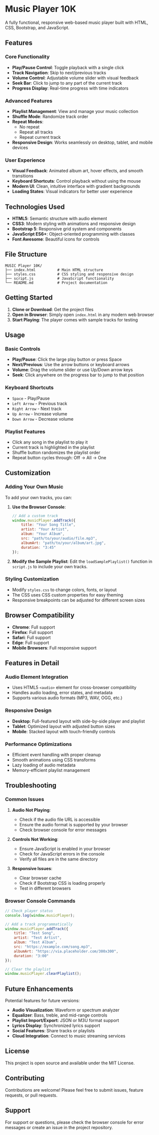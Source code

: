 # Music Player 10K

A fully functional, responsive web-based music player built with HTML, CSS, Bootstrap, and JavaScript.

## Features

### Core Functionality
- **Play/Pause Control**: Toggle playback with a single click
- **Track Navigation**: Skip to next/previous tracks
- **Volume Control**: Adjustable volume slider with visual feedback
- **Seek Bar**: Click to jump to any part of the current track
- **Progress Display**: Real-time progress with time indicators

### Advanced Features
- **Playlist Management**: View and manage your music collection
- **Shuffle Mode**: Randomize track order
- **Repeat Modes**: 
  - No repeat
  - Repeat all tracks
  - Repeat current track
- **Responsive Design**: Works seamlessly on desktop, tablet, and mobile devices

### User Experience
- **Visual Feedback**: Animated album art, hover effects, and smooth transitions
- **Keyboard Shortcuts**: Control playback without using the mouse
- **Modern UI**: Clean, intuitive interface with gradient backgrounds
- **Loading States**: Visual indicators for better user experience

## Technologies Used

- **HTML5**: Semantic structure with audio element
- **CSS3**: Modern styling with animations and responsive design
- **Bootstrap 5**: Responsive grid system and components
- **JavaScript ES6+**: Object-oriented programming with classes
- **Font Awesome**: Beautiful icons for controls

## File Structure

```
MUSIC Player 10K/
├── index.html          # Main HTML structure
├── styles.css          # CSS styling and responsive design
├── script.js           # JavaScript functionality
└── README.md           # Project documentation
```

## Getting Started

1. **Clone or Download**: Get the project files
2. **Open in Browser**: Simply open `index.html` in any modern web browser
3. **Start Playing**: The player comes with sample tracks for testing

## Usage

### Basic Controls
- **Play/Pause**: Click the large play button or press Space
- **Next/Previous**: Use the arrow buttons or keyboard arrows
- **Volume**: Drag the volume slider or use Up/Down arrow keys
- **Seek**: Click anywhere on the progress bar to jump to that position

### Keyboard Shortcuts
- `Space` - Play/Pause
- `Left Arrow` - Previous track
- `Right Arrow` - Next track
- `Up Arrow` - Increase volume
- `Down Arrow` - Decrease volume

### Playlist Features
- Click any song in the playlist to play it
- Current track is highlighted in the playlist
- Shuffle button randomizes the playlist order
- Repeat button cycles through: Off → All → One

## Customization

### Adding Your Own Music
To add your own tracks, you can:

1. **Use the Browser Console**:
   ```javascript
   // Add a custom track
   window.musicPlayer.addTrack({
       title: "Your Song Title",
       artist: "Your Artist",
       album: "Your Album",
       src: "path/to/your/audio/file.mp3",
       albumArt: "path/to/your/album/art.jpg",
       duration: "3:45"
   });
   ```

2. **Modify the Sample Playlist**:
   Edit the `loadSamplePlaylist()` function in `script.js` to include your own tracks.

### Styling Customization
- Modify `styles.css` to change colors, fonts, or layout
- The CSS uses CSS custom properties for easy theming
- Responsive breakpoints can be adjusted for different screen sizes

## Browser Compatibility

- **Chrome**: Full support
- **Firefox**: Full support
- **Safari**: Full support
- **Edge**: Full support
- **Mobile Browsers**: Full responsive support

## Features in Detail

### Audio Element Integration
- Uses HTML5 `<audio>` element for cross-browser compatibility
- Handles audio loading, error states, and metadata
- Supports various audio formats (MP3, WAV, OGG, etc.)

### Responsive Design
- **Desktop**: Full-featured layout with side-by-side player and playlist
- **Tablet**: Optimized layout with adjusted button sizes
- **Mobile**: Stacked layout with touch-friendly controls

### Performance Optimizations
- Efficient event handling with proper cleanup
- Smooth animations using CSS transforms
- Lazy loading of audio metadata
- Memory-efficient playlist management

## Troubleshooting

### Common Issues

1. **Audio Not Playing**:
   - Check if the audio file URL is accessible
   - Ensure the audio format is supported by your browser
   - Check browser console for error messages

2. **Controls Not Working**:
   - Ensure JavaScript is enabled in your browser
   - Check for JavaScript errors in the console
   - Verify all files are in the same directory

3. **Responsive Issues**:
   - Clear browser cache
   - Check if Bootstrap CSS is loading properly
   - Test in different browsers

### Browser Console Commands
```javascript
// Check player status
console.log(window.musicPlayer);

// Add a track programmatically
window.musicPlayer.addTrack({
    title: "Test Song",
    artist: "Test Artist",
    album: "Test Album",
    src: "https://example.com/song.mp3",
    albumArt: "https://via.placeholder.com/300x300",
    duration: "3:00"
});

// Clear the playlist
window.musicPlayer.clearPlaylist();
```

## Future Enhancements

Potential features for future versions:
- **Audio Visualization**: Waveform or spectrum analyzer
- **Equalizer**: Bass, treble, and mid-range controls
- **Playlist Import/Export**: JSON or M3U format support
- **Lyrics Display**: Synchronized lyrics support
- **Social Features**: Share tracks or playlists
- **Cloud Integration**: Connect to music streaming services

## License

This project is open source and available under the MIT License.

## Contributing

Contributions are welcome! Please feel free to submit issues, feature requests, or pull requests.

## Support

For support or questions, please check the browser console for error messages or create an issue in the project repository.
